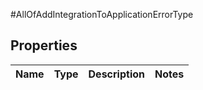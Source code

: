 #AllOfAddIntegrationToApplicationErrorType

## Properties
Name | Type | Description | Notes
------------ | ------------- | ------------- | -------------

